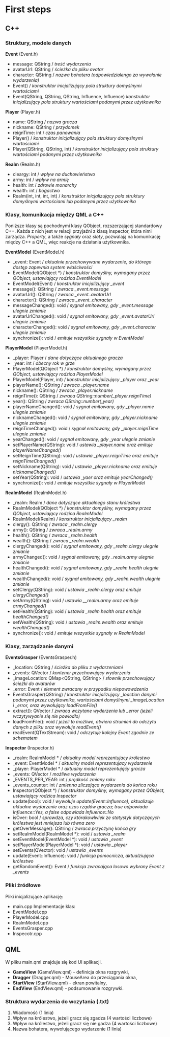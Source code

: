 ﻿# First steps

## C++

### Struktury, modele danych

**Event** (Event.h) 
- message: QString / *treść wydarzenia*
- avatarUrl: QString / *ścieżka do pliku avatar*
- character: QString / *nazwa bohatera (odpowiedzialengo za wywołanie wydarzenia)*
- Event() / *konstruktor inicjalizujący pola struktury domyślnymi wartościami*
- Event(QString, QString, QString, Influence, Influence) *konstruktor inicjalizujący pola struktury wartościami podanymi przez użytkownika*

**Player** (Player.h)
- name: QString / *nazwa gracza*
- nickname: QString / *przydomek*
- reignTime: int / *czas panowania*
- Player() / *konstruktor inicjalizujący pola struktury domyślnymi wartościami*
- Player(QString, QString, int) / *konstruktor inicjalizujący pola struktury wartościami podanymi przez użytkownika*

**Realm** (Realm.h)
- cleargy: int / *wpływ na duchowieństwo*
- army: int / *wpływ na armię*
- health: int / *zdrowie monarchy*
- wealth: int / *bogactwo*
- Realm(int, int, int, int) / *konstruktor inicjalizujący pola struktury domyślnymi wartościami lub podanymi przez użytkownika*


### Klasy, komunikacja między QML a C++
Poniższe klasy są pochodnymi klasy QObject, rozszerzającej standardowy C++. Każda z nich jest w relacji przyjaźni z klasą Inspector, która nimi zarządza.
*Property*, a także *sygnały* oraz *sloty*, pozwalają na komunikację między C++ a QML, więc reakcje na działania użytkownika.

**EventModel** (EventModel.h)
- _event: Event / *aktualnie przechowywane wydarzenie, do którego dostęp zapewnia system właściwości*
- EventModel(QObject \*) / *konstruktor domyślny, wymagany przez QObject, ustawiający rodzica EventModel*
- EventModel(Event) / *konstruktor inicjalizujący _event*
- message(): QString / *zwraca _event.message*
- avatarUrl(): QString / *zwraca _event..avatarUrl*
- character(): QString / *zwraca _event..character*
- messageChanged(): void / *sygnał emitowany, gdy _event.message ulegnie zmianie*
- avatarUrlChanged(): void / *sygnał emitowany, gdy _event.avatarUrl ulegnie zmianie*
- characterChanged(): void / *sygnał emitowany, gdy _event.character ulegnie zmianie*
- synchronize(): void / *emituje wszystkie sygnały w EventModel*

**PlayerModel** (PlayerModel.h)
-  _player: Player / *dane dotyczące aktualnego gracza*
- _year: int / *obecny rok w grze*
- PlayerModel(QObject \*) / *konstruktor domyślny, wymagany przez QObject, ustawiający rodzica PlayerModel*
- PlayerModel(Player, int) / *konstruktor inicjalizujący _player oraz _year*
- playerName(): QString / *zwraca _player.name*
- nickname():  QString / *zwraca _player.nickname*
- reignTime(): QString / *zwraca QString::number(_player.reignTime)*
- year(): QString / *zwraca QString::number(_year)*
- playerNameChanged(): void / *sygnał emitowany, gdy _player.name ulegnie zmianie*
- nicknameChanged(): void / *sygnał emitowany, gdy _player.nickname ulegnie zmianie*
- reignTimeChanged(): void / *sygnał emitowany, gdy _player.reignTime ulegnie zmianie*
- yearChanged(): void / *sygnał emitowany, gdy _year ulegnie zmianie*
- setPlayerName(QString): void / *ustawia _player.name oraz emituje playerNameChanged()*
- setReignTime(QString): void / *ustawia _player.reignTime  oraz emituje reignTimeChanged()*
- setNickname(QString): void / *ustawia _player.nickname oraz emituje nicknameChanged()*
- setYear(QString): void / *ustawia _yaer oraz emituje yearChanged()*
- synchronize(): void / *emituje wszystkie sygnały w PlayerModel*

**RealmModel** (RealmModel.h)
- _realm: Realm / *dane dotyczące aktualnego stanu królestwa*
- RealmModel(QObject \*) / *konstruktor domyślny, wymagany przez QObject, ustawiający rodzica RealmModel*
- RealmModel(Realm) / *konstruktor inicjalizujący _realm*
- clergy(): QString / *zwraca _realm.clergy*
- army():  QString / *zwraca _realm.army*
- health(): QString / *zwraca _realm.health*
- wealth(): QString / *zwraca _realm.wealth*
- clergyChanged(): void / *sygnał emitowany, gdy _realm.clergy ulegnie zmianie*
- armyChanged(): void / *sygnał emitowany, gdy _realm.army ulegnie zmianie*
- healthChanged(): void / *sygnał emitowany, gdy _realm.health ulegnie zmianie*
- wealthChanged(): void / *sygnał emitowany, gdy _realm.wealth ulegnie zmianie*
- setClergy(QString): void / *ustawia _realm.clergy  oraz emituje clergyChanged()*
- setArmy(QString): void / *ustawia __realm.army  oraz emituje armyChanged()*
- setHealth(QString): void / *ustawia _realm.health oraz emituje healthChanged()*
- setWealth(QString): void / *ustawia _realm.wealth oraz emituje wealthChanged()*
- synchronize(): void / *emituje wszystkie sygnały w RealmModel*

### Klasy, zarządzanie danymi

**EventsGrasper** (EventsGrasper.h)
- _location: QString / *ścieżka do pliku z wydarzeniami*
- _events: QVector<Event> / *kontener przechowujący wydarzenia*
- _imageLocation: QMap<QString, QString> / *słownik przechowujący ścieżki do avatarów*
- _error: Event / *element zwracany w przypadku niepowowdzenia*
- EventsGrasper(QString) / *konstruktor inicjalizujący _loaction danymi podanymi przez użytkownika, wartościami domyślnymi _imageLocation i _error, oraz wywołujący loadFromFile()*
- extract(): QVector<Event> / *zwraca wczytane wyderzenia lub _error (jeżeli wczytywyanie się nie powiodło)*
- loadFromFile(): void / *jeżeli to możliwe, otwiera strumień do odczytu danych z pliku oraz wywołuje readEvent()*
- readEvent(QTextStream): void / *odczytuje kolejny Event zgodnie ze schematem*

**Inspector** (Inspector.h)
- _realm: RealmModel \* / *aktualny model reprezentujacy królestwo*
- _event: EventModel \* / *aktualny model reprezentujacy wydarzenie*
- _player: PlayerModel \* / *aktualny model reprezentująćy gracza*
- _events: QVector<Event> / *możliwe wydarzenia* 
- _EVENTS_PER_YEAR: int / *prędkość zmiany roku*
- _events_counter: int / *zmienna zliczająca wydarzenia do końca roku*
- Inspector(QObject \*) / *konstruktor domyślny, wymagany przez QObject, ustawiający rodzica Inspector*
- update(bool): void / *wywołuje update(Event::Influence), aktualizuje aktualne wydarzenie oraz czas rządów gracza; true odpowiada Influence::Yes, a false odpowiada Influence::No*
- isOver: bool / *sprawdza, czy którakowlwiek ze statystyk dotyczących królestwa jest mniejsza lub równa zero*
- getOverMessage(): QString / *zwraca przyczynę końca gry*
- setRealmModel(RealmModel \*): void / *ustawia _realm*
- setEventModel(EventModel \*): void / *ustawia _event*
- setPlayerModel(PlayerModel \*): void / *ustawia _player*
- setEvents(QVector<Event>): void / *ustawia _events*
- update(Event::Influence): void / *funkcja pomocnicza, aktualziująca królestwo*
- getRandomEvent(): Event / *funkcja zwracająca losowo wybrany Event z _events*

### Pliki źródłowe
Pliki inicjalizujące aplikację:
- main.cpp
Implementacje klas:
- EventModel.cpp
- PlayerModel.cpp
- RealmModel.cpp
- EventsGrasper.cpp
- Inspecotr.cpp

## QML
W pliku main.qml znajduje się kod UI aplikacji.
- **GameView** (GameView.qml) - definicja okna rozgrywki,
- **Dragger** (Dragger.qml) - MouseArea do przeciągania okna,
- **StartView** (StartView.qml) - ekran powitalny,
- **EndView** (EndView.qml) - podsumowanie rozgrywki.

### Struktura wydarzenia do wczytania (.txt)
1. Wiadomość (1 linia)
2. Wpływ na królestwo, jeżeli gracz się zgadza (4 wartości liczbowe)
3. Wpływ na królestwo, jeżeli gracz się nie gadza (4 wartości liczbowe)
4. Nazwa bohatera, wywołującego wydarzenie (1 linia)